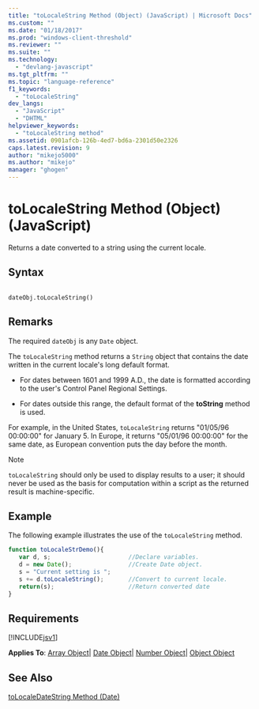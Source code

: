 ```yaml
---
title: "toLocaleString Method (Object) (JavaScript) | Microsoft Docs"
ms.custom: ""
ms.date: "01/18/2017"
ms.prod: "windows-client-threshold"
ms.reviewer: ""
ms.suite: ""
ms.technology: 
  - "devlang-javascript"
ms.tgt_pltfrm: ""
ms.topic: "language-reference"
f1_keywords: 
  - "toLocaleString"
dev_langs: 
  - "JavaScript"
  - "DHTML"
helpviewer_keywords: 
  - "toLocaleString method"
ms.assetid: 0901afcb-126b-4ed7-bd6a-2301d50e2326
caps.latest.revision: 9
author: "mikejo5000"
ms.author: "mikejo"
manager: "ghogen"
---
```

# toLocaleString Method (Object) (JavaScript)
Returns a date converted to a string using the current locale.  
  
## Syntax  
  
```  
  
dateObj.toLocaleString()   
```  
  
## Remarks  
 The required `dateObj` is any `Date` object.  
  
 The `toLocaleString` method returns a `String` object that contains the date written in the current locale's long default format.  
  
-   For dates between 1601 and 1999 A.D., the date is formatted according to the user's Control Panel Regional Settings.  
  
-   For dates outside this range, the default format of the **toString** method is used.  
  
 For example, in the United States, `toLocaleString` returns "01/05/96 00:00:00" for January 5. In Europe, it returns "05/01/96 00:00:00" for the same date, as European convention puts the day before the month.  
  
> [!NOTE]
>  `toLocaleString` should only be used to display results to a user; it should never be used as the basis for computation within a script as the returned result is machine-specific.  
  
## Example  
 The following example illustrates the use of the `toLocaleString` method.  
  
```javascript  
function toLocaleStrDemo(){     
   var d, s;                      //Declare variables.  
   d = new Date();                //Create Date object.  
   s = "Current setting is ";  
   s += d.toLocaleString();       //Convert to current locale.  
   return(s);                     //Return converted date  
}  
```  
  
## Requirements  
 [!INCLUDE[jsv1](../../javascript/misc/includes/jsv1-md.md)]  
  
 **Applies To**: [Array Object](../../javascript/reference/array-object-javascript.md)&#124; [Date Object](../../javascript/reference/date-object-javascript.md)&#124; [Number Object](../../javascript/reference/number-object-javascript.md)&#124; [Object Object](../../javascript/reference/object-object-javascript.md)  
  
## See Also  
 [toLocaleDateString Method (Date)](../../javascript/reference/tolocaledatestring-method-date-javascript.md)